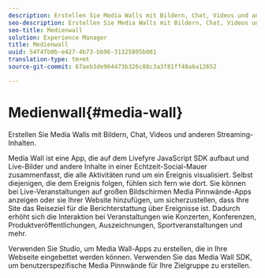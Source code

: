 ```yaml
---
description: Erstellen Sie Media Walls mit Bildern, Chat, Videos und anderen Streaming-Inhalten.
seo-description: Erstellen Sie Media Walls mit Bildern, Chat, Videos und anderen Streaming-Inhalten.
seo-title: Medienwall
solution: Experience Manager
title: Medienwall
uuid: 54f4fb0b-e427-4b73-bb96-31325805b081
translation-type: tm+mt
source-git-commit: 67aeb3de964473b326c88c3a3f81ff48a6a12652

---
```



# Medienwall{#media-wall}

Erstellen Sie Media Walls mit Bildern, Chat, Videos und anderen Streaming-Inhalten.

Media Wall ist eine App, die auf dem Livefyre JavaScript SDK aufbaut und Live-Bilder und andere Inhalte in einer Echtzeit-Social-Mauer zusammenfasst, die alle Aktivitäten rund um ein Ereignis visualisiert. Selbst diejenigen, die dem Ereignis folgen, fühlen sich fern wie dort. Sie können bei Live-Veranstaltungen auf großen Bildschirmen Media Pinnwände-Apps anzeigen oder sie Ihrer Website hinzufügen, um sicherzustellen, dass Ihre Site das Reiseziel für die Berichterstattung über Ereignisse ist. Dadurch erhöht sich die Interaktion bei Veranstaltungen wie Konzerten, Konferenzen, Produktveröffentlichungen, Auszeichnungen, Sportveranstaltungen und mehr.

Verwenden Sie Studio, um Media Wall-Apps zu erstellen, die in Ihre Webseite eingebettet werden können. Verwenden Sie das Media Wall SDK, um benutzerspezifische Media Pinnwände für Ihre Zielgruppe zu erstellen.
